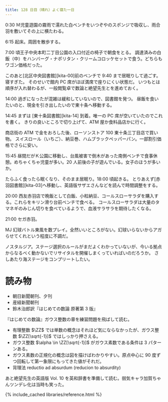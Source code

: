 ```yaml
---
title: 128 日目（晴れ）よく寝た一日
---
```


0:30 Ｍ児童遊園の霧雨で濡れた白ベンチをいつぞやのスポンジで吸収し、雨合羽を敷いてその上に横たわる。

6:15 起床。周囲を散歩する。

7:00 頃王子中央本町二丁目公園の入口付近の椅子で朝食をとる。
調達済みの白飯（中）をハンバーグ・ナポリタン・クリームコロッケセットで食う。どちらもワゴン価格だった。

このあと[北区中央図書館][kita-00]前のベンチで 9:40 まで居眠りして過ごす。寝すぎた。
そのせいで館内 PC 席がほぼ満席で座りにくい状態だ。
いつもとは順序が入れ替わるが、一般閲覧卓で数論と絶望先生とを進めておく。

14:00 過ぎになったが混雑は緩和していないので、図書館を発つ。
昼飯を食いたいのと、現金を引き出したいので東十条へ移動する。

14:45 まずは [東十条図書館][kita-14] 到着。唯一の PC 席が空いていたのでこれを書く。
きりの良いところで切り上げて、ATM 屋か食料品店かに行く。

商店街の ATM で金をおろした後、ローソンストア 100 東十条三丁目店で買い物。
スイスロール（いちご）、納豆巻、ハムブラックペッパーパン。一部割引価格でさらに安い。

15:45 昼間だがＫ公園に移動し、台風被害で倒木があった南側ベンチで食事休憩。めちゃくちゃ児童が多い。20 人前後の子が遊んでいる。女子のほうが多いか。

たらふく食ったら眠くなり、そのまま居眠り。18:00 頃起きる。
とりあえず[赤羽図書館][kita-03]へ移動し、英語版サザエさんなどを読んで時間調整をする。

20:00 西友赤羽店で晩飯として白飯、小粒納豆、コールスローサラダを購入する。これらをキリン滑り台前ベンチで食べる。
コールスローサラダは大量のタマネギのみじん切りを食べているようで、血液サラサラを期待したくなる。

21:00 セガ赤羽。

MJ 幻球バトル東風を数プレイ。全然いいところがない。幻球いらないからアガらせてくれという程度に不調だ。

ノスタルジア。ステージ選択のルールがまだよくわかっていないが、今いる拠点からなるべく動かないでリサイタルを開催しまくっていればいのだろうか。
さしあたり海ステージをコンプリートしたい。

# 読み物

* 朝日新聞朝刊、夕刊
* 産経新聞朝刊
* 鈴木治郎訳『はじめての数論 原著第 3 版』

『はじめての数論』ガウス整数の章を練習問題を飛ばして読む。

* 有理整数 $\ZZ$ では単数の概念はそれほど気にならなかったが、ガウス整数 $\ZZ[\sqrt{-1}]$ ではしっかり押さえる。
* ガウス整数 $\alpha \in \ZZ[\sqrt{-1}]$ がガウス素数である条件は 3 パターンある。
* ガウス素数の正規化の概念は図を描けばわかりやすい。原点中心に 90 度ずつ回転して第一象限にもってきた値がそれだ。
* 背理法 reductio ad absurdum (reducion to absurdity)

あと絶望先生の英語版 Vol. 10 を英和辞書を準備して読む。弱気キャラ加賀ちゃんツンデレ化は当時も笑った。

{% include_cached libraries/reference.html %}
